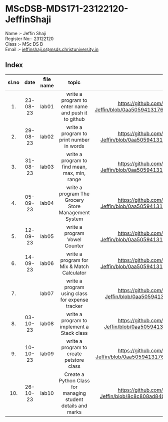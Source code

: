 # MScDSB-MDS171-23122120-JeffinShaji
Name :- Jeffin Shaji  
Register No:- 23122120   
Class :- MSc DS B   
Email :- jeffinshaji.s@msds.christuniversity.in
## Index
|sl.no|date|file name|topic|Link|
|:---:|:--:|:-------:|:---:|:--:|
|1.|23-08-23|lab01|write a program to enter name and push it to github|https://github.com/Jeffinshaji/MScDSB-MDS171-23122120-Jeffin/blob/0aa5059413176c41d33dd0043d93bf684691cdf1/Lab%2001.ipynb|
|2.|29-08-23|lab02|write a program to print number in words|https://github.com/Jeffinshaji/MScDSB-MDS171-23122120-Jeffin/blob/0aa5059413176c41d33dd0043d93bf684691cdf1/Lab02.ipynb|
|3.|31-08-23|lab03|write a program to find mean, max, min, range|https://github.com/Jeffinshaji/MScDSB-MDS171-23122120-Jeffin/blob/0aa5059413176c41d33dd0043d93bf684691cdf1/Lab03.ipynb|
|4.|05-09-23|lab04|write a program The Grocery Store Management System|https://github.com/Jeffinshaji/MScDSB-MDS171-23122120-Jeffin/blob/0aa5059413176c41d33dd0043d93bf684691cdf1/Lab04.ipynb
|5.|12-09-23|lab05|write a program Vowel Counter|https://github.com/Jeffinshaji/MScDSB-MDS171-23122120-Jeffin/blob/0aa5059413176c41d33dd0043d93bf684691cdf1/Lab05.ipynb|
|6.|14-09-23|lab06|write a program for Mix & Match Calculator|https://github.com/Jeffinshaji/MScDSB-MDS171-23122120-Jeffin/blob/0aa5059413176c41d33dd0043d93bf684691cdf1/Lab06.ipynb|
|7.|        |lab07|write a program using class for expense tracker|https://github.com/Jeffinshaji/MScDSB-MDS171-23122120-Jeffin/blob/0aa5059413176c41d33dd0043d93bf684691cdf1/lab07.py|
|8.|03-10-23|lab08|write a program to implement a Stack class|https://github.com/Jeffinshaji/MScDSB-MDS171-23122120-Jeffin/blob/0aa5059413176c41d33dd0043d93bf684691cdf1/Lab08.py|
|9.|10-10-23|lab09|write a program to create petstore class|https://github.com/Jeffinshaji/MScDSB-MDS171-23122120-Jeffin/blob/0aa5059413176c41d33dd0043d93bf684691cdf1/Lab09/Lab09.py|
|10.|26-10-23|lab10|Create a Python Class for managing student details and marks|https://github.com/Jeffinshaji/MScDSB-MDS171-23122120-Jeffin/blob/8c8c808ad84be3950780db5c6acd304c100e8523/Lab10.ipynb
